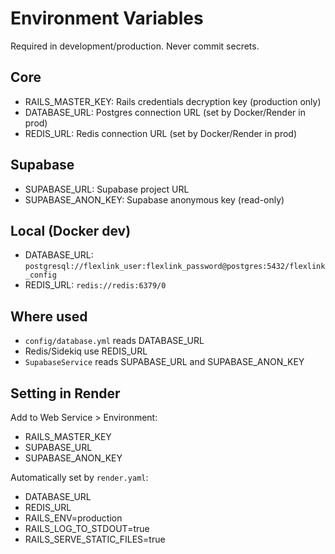 # Environment Variables

Required in development/production. Never commit secrets.

## Core
- RAILS_MASTER_KEY: Rails credentials decryption key (production only)
- DATABASE_URL: Postgres connection URL (set by Docker/Render in prod)
- REDIS_URL: Redis connection URL (set by Docker/Render in prod)

## Supabase
- SUPABASE_URL: Supabase project URL
- SUPABASE_ANON_KEY: Supabase anonymous key (read-only)

## Local (Docker dev)
- DATABASE_URL: `postgresql://flexlink_user:flexlink_password@postgres:5432/flexlink_config`
- REDIS_URL: `redis://redis:6379/0`

## Where used
- `config/database.yml` reads DATABASE_URL
- Redis/Sidekiq use REDIS_URL
- `SupabaseService` reads SUPABASE_URL and SUPABASE_ANON_KEY

## Setting in Render
Add to Web Service > Environment:
- RAILS_MASTER_KEY
- SUPABASE_URL
- SUPABASE_ANON_KEY

Automatically set by `render.yaml`:
- DATABASE_URL
- REDIS_URL
- RAILS_ENV=production
- RAILS_LOG_TO_STDOUT=true
- RAILS_SERVE_STATIC_FILES=true

